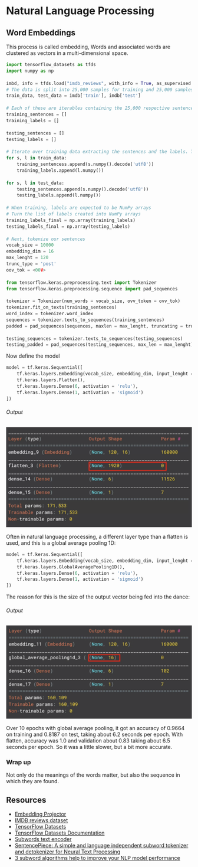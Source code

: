 # Natural Language Processing

## Word Embeddings

This process is called embedding, Words and associated words are clustered as vectors in a multi-dimensional space.


```python
import tensorflow_datasets as tfds
import numpy as np

imbd, info = tfds.load("imdb_reviews", with_info = True, as_supervised = True)
# The data is split into 25,000 samples for training and 25,000 samples for testing
train_data, test_data = imdb['train'], imdb['test']

# Each of these are iterables containing the 25,000 respective sentences and labels as tensors
training_sentences = []
training_labels = []

testing_sentences = []
testing_labels = []

# Iterate over training data extracting the sentences and the labels. The values for S and I are tensors, by calling their NumPy method, it extracts their value
for s, l in train_data:
    training_sentencess.append(s.numpy().decode('utf8'))
    training_labels.append(l.numpy())

for s, l in test_data:
    testing_sentences.append(s.numpy().decode('utf8'))
    testing_labels.append(l.numpy())

# When training, labels are expected to be NumPy arrays
# Turn the list of labels created into NumPy arrays
training_labels_final = np.array(training_labels)
testing_labels_final = np.array(testing_labels)

# Next, tokenize our sentences
vocab_size = 10000
embedding_dim = 16
max_lenght = 120
trunc_type = 'post'
oov_tok = <00V>

from tensorflow.keras.preprocessing.text import Tokenizer
from tensorflow.keras.preprocessing.sequence import pad_sequences

tokenizer = Tokenizer(num_words = vocab_size, ovv_token = ovv_tok)
tokenizer.fit_on_texts(training_sentences)
word_index = tokenizer.word_index
sequences = tokenizer.texts_to_sequences(training_sentences)
padded = pad_sequences(sequences, maxlen = max_lenght, truncating = trunc_type)

testing_sequences = tokenizer.texts_to_sequences(testing_sequences)
testing_padded = pad_sequences(testing_sequences, max_len = max_lenght)
```

Now define the model

```python
model = tf.keras.Sequential([
    tf.keras.layers.Embedding(vocab_size, embedding_dim, input_lenght = max_lenght),
    tf.keras.layers.Flatten(),
    tf.keras.layers.Dense(6, activation = 'relu'),
    tf.keras.layers.Dense(1, activation = 'sigmoid')
])
```

###### Output

![alt text](https://github.com/Immich/TensorFlowEspecialization/blob/master/Course3-NLP/imgs/flattenoutput.png "output with Flatten()")

Often in natural language processing, a different layer type than a flatten is used, and this is a global average pooling 1D:

```python
model = tf.keras.Sequential([
    tf.keras.layers.Embedding(vocab_size, embedding_dim, input_lenght = max_lenght),
    tf.keras.layers.GlobalAveragePooling1D(),
    tf.keras.layers.Dense(6, activation = 'relu'),
    tf.keras.layers.Dense(1, activation = 'sigmoid')
])
```
The reason for this is the size of the output vector being fed into the dance:

###### Output

![alt text](https://github.com/Immich/TensorFlowEspecialization/blob/master/Course3-NLP/imgs/GlobalAvgPooling1Doutput.png "output with GlobalAveragePooling1D()")


Over 10 epochs with global average pooling, it got an accuracy of 0.9664 on training and 0.8187 on test, taking about 6.2 seconds per epoch. With flatten, accuracy was 1.0 and validation about 0.83 taking about 6.5 seconds per epoch. So it was a little slower, but a bit more accurate. 

### Wrap up

Not only do the meanings of the words matter, but also the sequence in which they are found.

## Resources

* [Embedding Projector](https://projector.tensorflow.org/)
* [IMDB reviews dataset](http://ai.stanford.edu/~amaas/data/sentiment/)
* [TensorFlow Datasets](https://github.com/tensorflow/datasets/tree/master/docs/catalog)
* [TensorFlow Datasets Documentation](https://www.tensorflow.org/datasets/catalog/overview)
* [Subwords text encoder](https://www.tensorflow.org/datasets/api_docs/python/tfds/features/text/SubwordTextEncoder)
* [SentencePiece: A simple and language independent subword tokenizer and detokenizer for Neural Text Processing](https://arxiv.org/pdf/1808.06226.pdf)
* [3 subword algorithms help to improve your NLP model performance](https://medium.com/@makcedward/how-subword-helps-on-your-nlp-model-83dd1b836f46)

